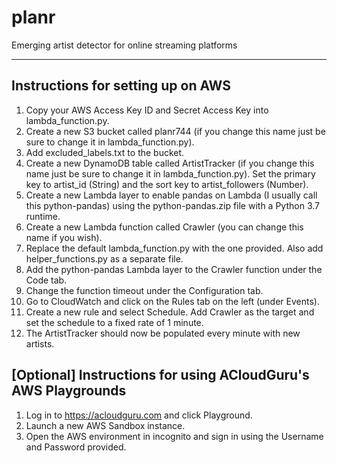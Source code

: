 # planr
Emerging artist detector for online streaming platforms  
  
***
  
## Instructions for setting up on AWS

1. Copy your AWS Access Key ID and Secret Access Key into lambda_function.py.
2. Create a new S3 bucket called planr744 (if you change this name just be sure to change it in lambda_function.py).
3. Add excluded_labels.txt to the bucket.
4. Create a new DynamoDB table called ArtistTracker (if you change this name just be sure to change it in lambda_function.py). Set the primary key to artist_id (String) and the sort key to artist_followers (Number).
5. Create a new Lambda layer to enable pandas on Lambda (I usually call this python-pandas) using the python-pandas.zip file with a Python 3.7 runtime.
6. Create a new Lambda function called Crawler (you can change this name if you wish).
7. Replace the default lambda_function.py with the one provided. Also add helper_functions.py as a separate file.
8. Add the python-pandas Lambda layer to the Crawler function under the Code tab.
9. Change the function timeout under the Configuration tab.
10. Go to CloudWatch and click on the Rules tab on the left (under Events).
11. Create a new rule and select Schedule. Add Crawler as the target and set the schedule to a fixed rate of 1 minute.
12. The ArtistTracker should now be populated every minute with new artists.


## [Optional] Instructions for using ACloudGuru's AWS Playgrounds

1. Log in to https://acloudguru.com and click Playground.
2. Launch a new AWS Sandbox instance.
3. Open the AWS environment in incognito and sign in using the Username and Password provided.
